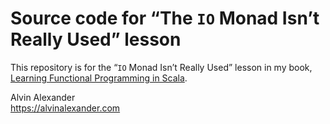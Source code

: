 Source code for “The `IO` Monad Isn’t Really Used” lesson
=========================================================

This repository is for the “`IO` Monad Isn’t Really Used” lesson
in my book, [Learning Functional Programming in 
Scala](https://alvinalexander.com/scala/learning-functional-programming-in-scala-book).


Alvin Alexander    
https://alvinalexander.com

